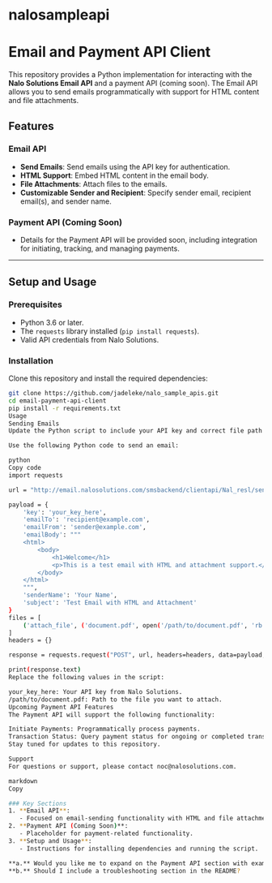 # nalosampleapi
# Email and Payment API Client

This repository provides a Python implementation for interacting with the **Nalo Solutions Email API** and a payment API (coming soon). The Email API allows you to send emails programmatically with support for HTML content and file attachments.

## Features

### Email API
- **Send Emails**: Send emails using the API key for authentication.
- **HTML Support**: Embed HTML content in the email body.
- **File Attachments**: Attach files to the emails.
- **Customizable Sender and Recipient**: Specify sender email, recipient email(s), and sender name.

### Payment API (Coming Soon)
- Details for the Payment API will be provided soon, including integration for initiating, tracking, and managing payments.

---

## Setup and Usage

### Prerequisites
- Python 3.6 or later.
- The `requests` library installed (`pip install requests`).
- Valid API credentials from Nalo Solutions.

### Installation
Clone this repository and install the required dependencies:
```bash
git clone https://github.com/jadeleke/nalo_sample_apis.git
cd email-payment-api-client
pip install -r requirements.txt
Usage
Sending Emails
Update the Python script to include your API key and correct file path for attachments.

Use the following Python code to send an email:

python
Copy code
import requests

url = "http://email.nalosolutions.com/smsbackend/clientapi/Nal_resl/send-email/"

payload = {
    'key': 'your_key_here',
    'emailTo': 'recipient@example.com',
    'emailFrom': 'sender@example.com',
    'emailBody': """
    <html>
        <body>
            <h1>Welcome</h1>
            <p>This is a test email with HTML and attachment support.</p>
        </body>
    </html>
    """,
    'senderName': 'Your Name',
    'subject': 'Test Email with HTML and Attachment'
}
files = [
    ('attach_file', ('document.pdf', open('/path/to/document.pdf', 'rb'), 'application/pdf'))
]
headers = {}

response = requests.request("POST", url, headers=headers, data=payload, files=files)

print(response.text)
Replace the following values in the script:

your_key_here: Your API key from Nalo Solutions.
/path/to/document.pdf: Path to the file you want to attach.
Upcoming Payment API Features
The Payment API will support the following functionality:

Initiate Payments: Programmatically process payments.
Transaction Status: Query payment status for ongoing or completed transactions.
Stay tuned for updates to this repository.

Support
For questions or support, please contact noc@nalosolutions.com.

markdown
Copy 

### Key Sections
1. **Email API**:
   - Focused on email-sending functionality with HTML and file attachments.
2. **Payment API (Coming Soon)**:
   - Placeholder for payment-related functionality.
3. **Setup and Usage**:
   - Instructions for installing dependencies and running the script.

**a.** Would you like me to expand on the Payment API section with example placeholders?  
**b.** Should I include a troubleshooting section in the README?





